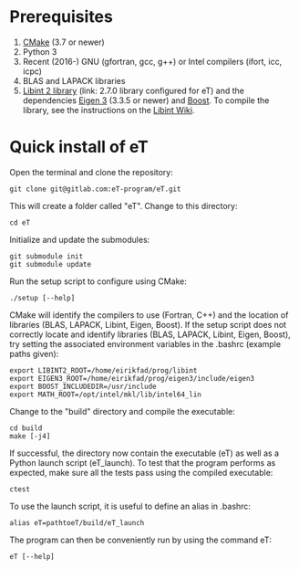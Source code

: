 # Prerequisites
1. [CMake](https://cmake.org/) (3.7 or newer)
2. Python 3
3. Recent (2016-) GNU (gfortran, gcc, g++) or Intel compilers (ifort, icc, icpc) 
4. BLAS and LAPACK libraries
5. [Libint 2 library](https://www.etprogram.org/libint/libint-2.7.0-beta.1.tgz) (link: 2.7.0 library configured for eT)
and the dependencies [Eigen 3](http://eigen.tuxfamily.org/index.php?title=Main_Page) (3.3.5 or newer) and [Boost](https://www.boost.org). To compile the library, see the instructions on the [Libint Wiki](https://github.com/evaleev/libint/wiki).

# Quick install of eT
Open the terminal and clone the repository:
```
git clone git@gitlab.com:eT-program/eT.git
```
This will create a folder called "eT". Change to this directory:
```
cd eT
```
Initialize and update the submodules:
```
git submodule init 
git submodule update
```
Run the setup script to configure using CMake:
```
./setup [--help]
```
CMake will identify the compilers to use (Fortran, C++) and the location of libraries (BLAS, LAPACK, Libint, Eigen, Boost). If the setup script does not correctly locate and identify libraries (BLAS, LAPACK, Libint, Eigen, Boost), try setting the associated environment variables in the .bashrc (example paths given):
```
export LIBINT2_ROOT=/home/eirikfad/prog/libint
export EIGEN3_ROOT=/home/eirikfad/prog/eigen3/include/eigen3
export BOOST_INCLUDEDIR=/usr/include
export MATH_ROOT=/opt/intel/mkl/lib/intel64_lin 
```
Change to the "build" directory and compile the executable:
```
cd build
make [-j4]
```
If successful, the directory now contain the executable (eT) as well as a Python launch script (eT_launch). 
To test that the program performs as expected, make sure all the tests pass using the compiled executable:
```
ctest
``` 
To use the launch script, it is useful to define an alias in .bashrc:
```
alias eT=pathtoeT/build/eT_launch
```
The program can then be conveniently run by using the command eT:
```
eT [--help]
```
